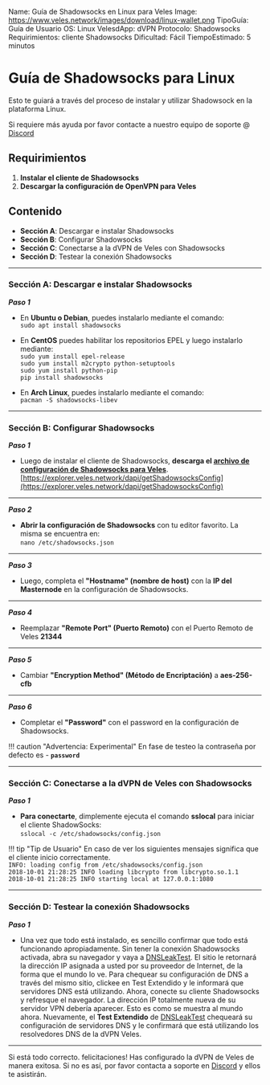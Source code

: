 Name:               Guía de Shadowsocks en Linux para Veles
Image:              https://www.veles.network/images/download/linux-wallet.png
TipoGuía:           Guía de Usuario
OS:                 Linux
VelesdApp:          dVPN
Protocolo:          Shadowsocks
Requirimientos:     cliente Shadowsocks
Dificultad:         Fácil
TiempoEstimado:     5 minutos

# Guía de Shadowsocks para Linux
Esto te guiará a través del proceso de instalar y utilizar Shadowsock en la plataforma Linux.  

Si requiere más ayuda por favor contacte a nuestro equipo de soporte @ [Discord](https://discord.gg/P528fGg) 

## Requirimientos
1) **Instalar el cliente de Shadowsocks**  
2) **Descargar la configuración de OpenVPN para Veles** 

## Contenido
* **Sección A**: Descargar e instalar Shadowsocks
* **Sección B**: Configurar Shadowsocks
* **Sección C**: Conectarse a la dVPN de Veles con Shadowsocks
* **Sección D**: Testear la conexión Shadowsocks 
***

### Sección A: Descargar e instalar Shadowsocks

***Paso 1***

* En **Ubuntu o Debian**, puedes instalarlo mediante el comando:  
`sudo apt install shadowsocks`  

* En **CentOS** puedes habilitar los repositorios EPEL y luego instalarlo mediante:  
`sudo yum install epel-release`  
`sudo yum install m2crypto python-setuptools`  
`sudo yum install python-pip`  
`pip install shadowsocks`  

* En **Arch Linux**, puedes instalarlo mediante el comando:  
`pacman -S shadowsocks-libev`  

***

### Sección B: Configurar Shadowsocks

***Paso 1***   

* Luego de instalar el cliente de Shadowsocks, **descarga el [archivo de configuración de Shadowsocks para Veles](https://explorer.veles.network/dapi/getShadowsocksConfig)**.  
[https://explorer.veles.network/dapi/getShadowsocksConfig](https://explorer.veles.network/dapi/getShadowsocksConfig)

***

***Paso 2***    

* **Abrir la configuración de Shadowsocks** con tu editor favorito. La misma se encuentra en:  
`nano /etc/shadowsocks.json`

***

***Paso 3***  

* Luego, completa el **"Hostname" (nombre de host)** con la **IP del Masternode** en la configuración de Shadowsocks.

***

***Paso 4***  

* Reemplazar **"Remote Port" (Puerto Remoto)** con el Puerto Remoto de Veles **21344**

***

***Paso 5***  

* Cambiar **"Encryption Method" (Método de Encriptación)** a **aes-256-cfb**

***

***Paso 6***  

* Completar el **"Password"** con el password en la configuración de Shadowsocks.  

!!! caution "Advertencia: Experimental"
	En fase de testeo la contraseña por defecto es - **`password`**  

***

### Sección C: Conectarse a la dVPN de Veles con Shadowsocks

***Paso 1***

* **Para conectarte**, dimplemente ejecuta el comando **sslocal** para iniciar el cliente ShadowSocks:    
`sslocal -c /etc/shadowsocks/config.json`  

!!! tip "Tip de Usuario"
	En caso de ver los siguientes mensajes significa que el cliente inicio correctamente.  
	`INFO: loading config from /etc/shadowsocks/config.json`  
	`2018-10-01 21:28:25 INFO loading libcrypto from libcrypto.so.1.1`  
	`2018-10-01 21:28:25 INFO starting local at 127.0.0.1:1080`    

***

### Sección D: Testear la conexión Shadowsocks 

***Paso 1***  

* Una vez que todo está instalado, es sencillo confirmar que todo está funcionando apropiadamente. Sin tener la conexión Shadowsocks activada, abra su navegador y vaya a [DNSLeakTest](https://www.dnsleaktest.com/).
El sitio le retornará la dirección IP asignada a usted por su proveedor de Internet, de la forma que el mundo lo ve. Para chequear su configuración de DNS a través del mismo sitio, clickee en Test Extendido y le informará que servidores DNS está utilizando.
Ahora, conecte su cliente Shadowsocks y refresque el navegador. La dirección IP totalmente nueva de su servidor VPN debería aparecer. Esto es como se muestra al mundo ahora. Nuevamente, el **Test Extendido** de  [DNSLeakTest](https://www.dnsleaktest.com/) chequeará su configuración de servidores DNS y le confirmará que está utilizando los resolvedores DNS de la dVPN Veles.

***

Si está todo correcto. felicitaciones! Has configurado la dVPN de Veles de manera exitosa. Si no es así, por favor contacta a soporte en [Discord](https://discord.gg/P528fGg) y ellos te asistirán.  

